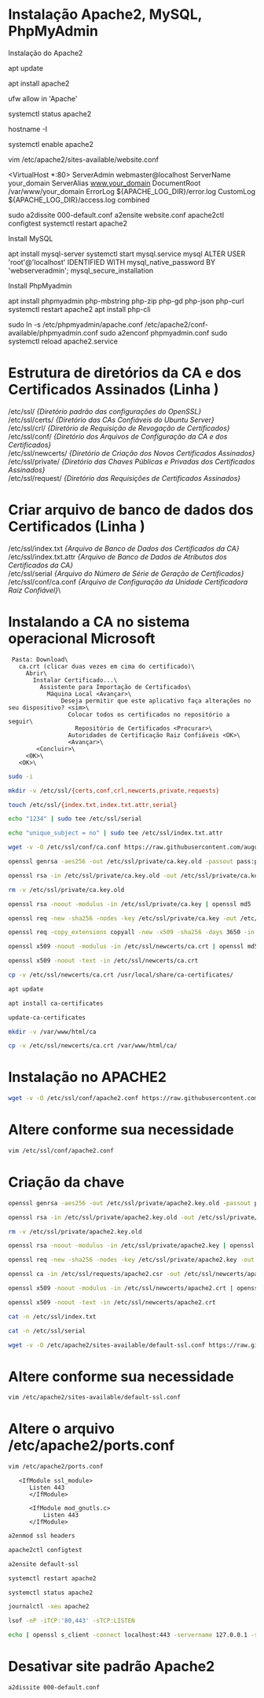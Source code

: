 # Instalação Apache2, MySQL, PhpMyAdmin

Instalação do Apache2

apt update

apt install apache2

ufw allow in 'Apache'

systemctl status apache2

hostname -I

systemctl enable apache2


vim /etc/apache2/sites-available/website.conf

<VirtualHost *:80>
    ServerAdmin webmaster@localhost
    ServerName your_domain
    ServerAlias www.your_domain
    DocumentRoot /var/www/your_domain
    ErrorLog ${APACHE_LOG_DIR}/error.log
    CustomLog ${APACHE_LOG_DIR}/access.log combined
</VirtualHost>

sudo a2dissite 000-default.conf
a2ensite website.conf
apache2ctl configtest
systemctl restart apache2


Install MySQL

apt install mysql-server
systemctl start mysql.service
mysql
ALTER USER 'root'@'localhost' IDENTIFIED WITH mysql_native_password BY 'webserveradmin';
mysql_secure_installation


Install PhpMyadmin

apt install phpmyadmin php-mbstring php-zip php-gd php-json php-curl
systemctl restart apache2
apt install php-cli

sudo ln -s /etc/phpmyadmin/apache.conf /etc/apache2/conf-available/phpmyadmin.conf
sudo a2enconf phpmyadmin.conf
sudo systemctl reload apache2.service



# Estrutura de diretórios da CA e dos Certificados Assinados (Linha )
/etc/ssl/             *{Diretório padrão das configurações do OpenSSL}*\
/etc/ssl/certs/       *{Diretório das CAs Confiáveis do Ubuntu Server}*\
/etc/ssl/crl/         *{Diretório de Requisição de Revogação de Certificados}*\
/etc/ssl/conf/        *{Diretório dos Arquivos de Configuração da CA e dos Certificados}*\
/etc/ssl/newcerts/    *{Diretório de Criação dos Novos Certificados Assinados}*\
/etc/ssl/private/     *{Diretório das Chaves Públicas e Privadas dos Certificados Assinados}*\
/etc/ssl/request/     *{Diretório das Requisições de Certificados Assinados}*


# Criar arquivo de banco de dados dos Certificados (Linha )
/etc/ssl/index.txt        *{Arquivo de Banco de Dados dos Certificados da CA}*\
/etc/ssl/index.txt.attr   *{Arquivo de Banco de Dados de Atributos dos Certificados da CA}*\
/etc/ssl/serial           *{Arquivo do Número de Série de Geração de Certificados}*\
/etc/ssl/conf/ca.conf     *{Arquivo de Configuração da Unidade Certificadora Raiz Confiável}*\


# Instalando a CA no sistema operacional Microsoft
```
 Pasta: Download\
   ca.crt (clicar duas vezes em cima do certificado)\
     Abrir\
       Instalar Certificado...\
         Assistente para Importação de Certificados\
           Máquina Local <Avançar>\
               Deseja permitir que este aplicativo faça alterações no seu dispositivo? <sim>\
                 Colocar todos os certificados no repositório a seguir\
                   Repositório de Certificados <Procurar>\
                 Autoridades de Certificação Raiz Confiáveis <OK>\
                 <Avançar>\
        <Concluir>\
     <OK>\
   <OK>\
```

```bash
sudo -i

mkdir -v /etc/ssl/{certs,conf,crl,newcerts,private,requests}

touch /etc/ssl/{index.txt,index.txt.attr,serial}

echo "1234" | sudo tee /etc/ssl/serial

echo "unique_subject = no" | sudo tee /etc/ssl/index.txt.attr

wget -v -O /etc/ssl/conf/ca.conf https://raw.githubusercontent.com/augustomotta/UbuntuCAServer/main/ca.conf

openssl genrsa -aes256 -out /etc/ssl/private/ca.key.old -passout pass:pass2k24 2048

openssl rsa -in /etc/ssl/private/ca.key.old -out /etc/ssl/private/ca.key -passin pass:pass2k24

rm -v /etc/ssl/private/ca.key.old

openssl rsa -noout -modulus -in /etc/ssl/private/ca.key | openssl md5

openssl req -new -sha256 -nodes -key /etc/ssl/private/ca.key -out /etc/ssl/requests/ca.csr -config /etc/ssl/conf/ca.conf

openssl req -copy_extensions copyall -new -x509 -sha256 -days 3650 -in /etc/ssl/requests/ca.csr -key /etc/ssl/private/ca.key -out /etc/ssl/newcerts/ca.crt -config /etc/ssl/conf/ca.conf

openssl x509 -noout -modulus -in /etc/ssl/newcerts/ca.crt | openssl md5

openssl x509 -noout -text -in /etc/ssl/newcerts/ca.crt

cp -v /etc/ssl/newcerts/ca.crt /usr/local/share/ca-certificates/

apt update

apt install ca-certificates

update-ca-certificates

mkdir -v /var/www/html/ca

cp -v /etc/ssl/newcerts/ca.crt /var/www/html/ca/
```


# Instalação no APACHE2
```bash
wget -v -O /etc/ssl/conf/apache2.conf https://raw.githubusercontent.com/augustomotta/UbuntuCAServer/main/apache2.conf
```

# Altere conforme sua necessidade
```bash
vim /etc/ssl/conf/apache2.conf
```

# Criação da chave
```bash
openssl genrsa -aes256 -out /etc/ssl/private/apache2.key.old -passout pass:pass2k24 2048

openssl rsa -in /etc/ssl/private/apache2.key.old -out /etc/ssl/private/apache2.key -passin pass:pass2k24

rm -v /etc/ssl/private/apache2.key.old

openssl rsa -noout -modulus -in /etc/ssl/private/apache2.key | openssl md5

openssl req -new -sha256 -nodes -key /etc/ssl/private/apache2.key -out /etc/ssl/requests/apache2.csr -extensions v3_req -config /etc/ssl/conf/apache2.conf

openssl ca -in /etc/ssl/requests/apache2.csr -out /etc/ssl/newcerts/apache2.crt -config /etc/ssl/conf/ca.conf -extensions v3_req -extfile /etc/ssl/conf/apache2.conf

openssl x509 -noout -modulus -in /etc/ssl/newcerts/apache2.crt | openssl md5

openssl x509 -noout -text -in /etc/ssl/newcerts/apache2.crt

cat -n /etc/ssl/index.txt

cat -n /etc/ssl/serial

wget -v -O /etc/apache2/sites-available/default-ssl.conf https://raw.githubusercontent.com/augustomotta/UbuntuCAServer/main/default.ssl.conf
```

# Altere conforme sua necessidade
```bash
vim /etc/apache2/sites-available/default-ssl.conf
```

# Altere o arquivo /etc/apache2/ports.conf
```bash
vim /etc/apache2/ports.conf
```

```
   <IfModule ssl_module>
	  Listen 443
	  </IfModule>
	
	  <IfModule mod_gnutls.c>
		  Listen 443
	  </IfModule>
```

```bash
a2enmod ssl headers

apache2ctl configtest

a2ensite default-ssl

systemctl restart apache2

systemctl status apache2

journalctl -xeu apache2

lsof -nP -iTCP:'80,443' -sTCP:LISTEN

echo | openssl s_client -connect localhost:443 -servername 127.0.0.1 -showcerts
```

# Desativar site padrão Apache2
```bash
a2dissite 000-default.conf
```
